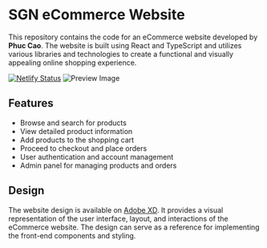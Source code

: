 # SGN eCommerce Website

This repository contains the code for an eCommerce website developed by **Phuc Cao**. The website is built using React and TypeScript and utilizes various libraries and technologies to create a functional and visually appealing online shopping experience.

[![Netlify Status](https://api.netlify.com/api/v1/badges/f3fd5c2a-5377-49a0-b1b7-a2a16142e709/deploy-status)](https://app.netlify.com/sites/saigonnguyen/deploys)
![Preview Image](https://i.yourimageshare.com/T63LNVRXYr.webp)

## Features

-   Browse and search for products
-   View detailed product information
-   Add products to the shopping cart
-   Proceed to checkout and place orders
-   User authentication and account management
-   Admin panel for managing products and orders

## Design

The website design is available on [Adobe XD](https://xd.adobe.com/view/72299d7b-c20a-4d56-8353-89c93fdb48f5-277a/). It provides a visual representation of the user interface, layout, and interactions of the eCommerce website. The design can serve as a reference for implementing the front-end components and styling.
